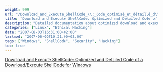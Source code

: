 ```yaml
---
weight: 999
url: "/Download_and_Execute_ShellCode_\\:_Code_optimisé_et_détaillé_d\\'un_ShellCode_Download/Execute_pour_Windows/"
title: "Download and Execute ShellCode: Optimized and Detailed Code of a Download/Execute ShellCode for Windows"
description: "Detailed documentation about optimized download and execute shellcode for Windows systems"
categories: ["Linux", "Ethical Hacking"]
date: "2007-08-03T16:31:00+02:00"
lastmod: "2007-08-03T16:31:00+02:00"
tags: ["Windows", "ShellCode", "Security", "Hacking"]
toc: true
---
```


[Download and Execute ShellCode: Optimized and Detailed Code of a Download/Execute ShellCode for Windows](/pdf/download_execute_shellcode.pdf)
